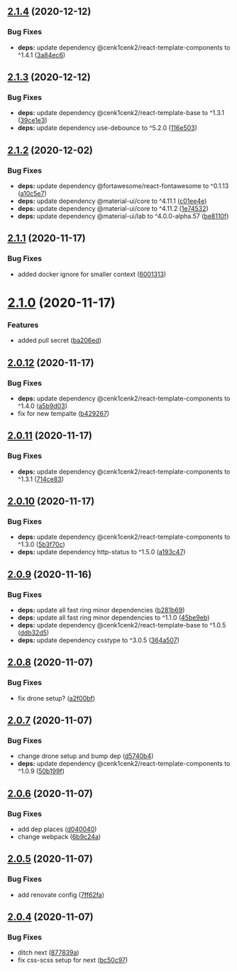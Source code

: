 ## [2.1.4](https://github.com/cenk1cenk2/html-error-pages/compare/v2.1.3...v2.1.4) (2020-12-12)


### Bug Fixes

* **deps:** update dependency @cenk1cenk2/react-template-components to ^1.4.1 ([3a84ec6](https://github.com/cenk1cenk2/html-error-pages/commit/3a84ec6bc8484532bcf63c4fd572b099215baf1e))

## [2.1.3](https://github.com/cenk1cenk2/html-error-pages/compare/v2.1.2...v2.1.3) (2020-12-12)


### Bug Fixes

* **deps:** update dependency @cenk1cenk2/react-template-base to ^1.3.1 ([39ce1e3](https://github.com/cenk1cenk2/html-error-pages/commit/39ce1e3772388ff422a0ef43269b706eaf537b0d))
* **deps:** update dependency use-debounce to ^5.2.0 ([116e503](https://github.com/cenk1cenk2/html-error-pages/commit/116e50398dbbc4809ebb214b27267e1315077d19))

## [2.1.2](https://github.com/cenk1cenk2/html-error-pages/compare/v2.1.1...v2.1.2) (2020-12-02)


### Bug Fixes

* **deps:** update dependency @fortawesome/react-fontawesome to ^0.1.13 ([a10c5e7](https://github.com/cenk1cenk2/html-error-pages/commit/a10c5e7a3067b9ba485ca3af13718ffb33e79870))
* **deps:** update dependency @material-ui/core to ^4.11.1 ([c01ee4e](https://github.com/cenk1cenk2/html-error-pages/commit/c01ee4e6de7f7373036b648fe433d8019b4ce652))
* **deps:** update dependency @material-ui/core to ^4.11.2 ([1e74532](https://github.com/cenk1cenk2/html-error-pages/commit/1e74532661a5715253d1cae0ef5e07a2ac75a1a8))
* **deps:** update dependency @material-ui/lab to ^4.0.0-alpha.57 ([be8110f](https://github.com/cenk1cenk2/html-error-pages/commit/be8110f5f3aa725c40ffca62b67dbdb329462ba4))

## [2.1.1](https://github.com/cenk1cenk2/html-error-pages/compare/v2.1.0...v2.1.1) (2020-11-17)


### Bug Fixes

* added docker ignore for smaller context ([6001313](https://github.com/cenk1cenk2/html-error-pages/commit/6001313e531e773937b0725ab705f4f70aca4c5d))

# [2.1.0](https://github.com/cenk1cenk2/html-error-pages/compare/v2.0.12...v2.1.0) (2020-11-17)


### Features

* added pull secret ([ba206ed](https://github.com/cenk1cenk2/html-error-pages/commit/ba206ed9003682f9f579b5a7f2d1444a7d6bd050))

## [2.0.12](https://github.com/cenk1cenk2/html-error-pages/compare/v2.0.11...v2.0.12) (2020-11-17)


### Bug Fixes

* **deps:** update dependency @cenk1cenk2/react-template-components to ^1.4.0 ([a5b9d03](https://github.com/cenk1cenk2/html-error-pages/commit/a5b9d037374e5dd5c2fca97b7db19d3fc85a3593))
* fix for new tempalte ([b429267](https://github.com/cenk1cenk2/html-error-pages/commit/b4292677434d4c2f37ed47eb7096d35e63e2ea02))

## [2.0.11](https://github.com/cenk1cenk2/html-error-pages/compare/v2.0.10...v2.0.11) (2020-11-17)

### Bug Fixes

- **deps:** update dependency @cenk1cenk2/react-template-components to ^1.3.1 ([714ce83](https://github.com/cenk1cenk2/html-error-pages/commit/714ce83649be4ac07cdccf6ba4be730db1d9fbc3))

## [2.0.10](https://github.com/cenk1cenk2/html-error-pages/compare/v2.0.9...v2.0.10) (2020-11-17)

### Bug Fixes

- **deps:** update dependency @cenk1cenk2/react-template-components to ^1.3.0 ([5b3f70c](https://github.com/cenk1cenk2/html-error-pages/commit/5b3f70c98fcf01b984a3a0f73667eb0db3b28b57))
- **deps:** update dependency http-status to ^1.5.0 ([a193c47](https://github.com/cenk1cenk2/html-error-pages/commit/a193c47481929fbf85e94fcd723c61cc73d0f17b))

## [2.0.9](https://github.com/cenk1cenk2/html-error-pages/compare/v2.0.8...v2.0.9) (2020-11-16)

### Bug Fixes

- **deps:** update all fast ring minor dependencies ([b281b69](https://github.com/cenk1cenk2/html-error-pages/commit/b281b698da5cbba579ac72d9d3d542a6f272c26e))
- **deps:** update all fast ring minor dependencies to ^1.1.0 ([45be9eb](https://github.com/cenk1cenk2/html-error-pages/commit/45be9eb150c4998ce24e2d1a9aaa3e6f240fdbb0))
- **deps:** update dependency @cenk1cenk2/react-template-base to ^1.0.5 ([ddb32d5](https://github.com/cenk1cenk2/html-error-pages/commit/ddb32d5b75e8e586ab6eb709f37aa67dd0077786))
- **deps:** update dependency csstype to ^3.0.5 ([364a507](https://github.com/cenk1cenk2/html-error-pages/commit/364a5074b539202134fab39cff308f7ae5d753fc))

## [2.0.8](https://github.com/cenk1cenk2/html-error-pages/compare/v2.0.7...v2.0.8) (2020-11-07)

### Bug Fixes

- fix drone setup? ([a2f00bf](https://github.com/cenk1cenk2/html-error-pages/commit/a2f00bf57db1d62a8ad92524a626bc2ed134faba))

## [2.0.7](https://github.com/cenk1cenk2/html-error-pages/compare/v2.0.6...v2.0.7) (2020-11-07)

### Bug Fixes

- change drone setup and bump dep ([d5740b4](https://github.com/cenk1cenk2/html-error-pages/commit/d5740b4b804e64a5351f88c1a94c7917a595a244))
- **deps:** update dependency @cenk1cenk2/react-template-components to ^1.0.9 ([50b199f](https://github.com/cenk1cenk2/html-error-pages/commit/50b199ff8cfc4580a3733abeb5dd7a001d9adf75))

## [2.0.6](https://github.com/cenk1cenk2/html-error-pages/compare/v2.0.5...v2.0.6) (2020-11-07)

### Bug Fixes

- add dep places ([d040040](https://github.com/cenk1cenk2/html-error-pages/commit/d04004089bafdbc615695b87dce6a19c741673af))
- change webpack ([6b9c24a](https://github.com/cenk1cenk2/html-error-pages/commit/6b9c24a3e5028e4df3f498bb82da5546c8eb32a0))

## [2.0.5](https://github.com/cenk1cenk2/html-error-pages/compare/v2.0.4...v2.0.5) (2020-11-07)

### Bug Fixes

- add renovate config ([7ff62fa](https://github.com/cenk1cenk2/html-error-pages/commit/7ff62fa6114a4dbc9a2daa413fbe24e6acde6541))

## [2.0.4](https://github.com/cenk1cenk2/html-error-pages/compare/v2.0.3...v2.0.4) (2020-11-07)

### Bug Fixes

- ditch next ([877839a](https://github.com/cenk1cenk2/html-error-pages/commit/877839acf41490a1454f9964d5421f1a08656d41))
- fix css-scss setup for next ([bc50c97](https://github.com/cenk1cenk2/html-error-pages/commit/bc50c973cdc3fcb8611e3bc29d34c28c78e35f51))
